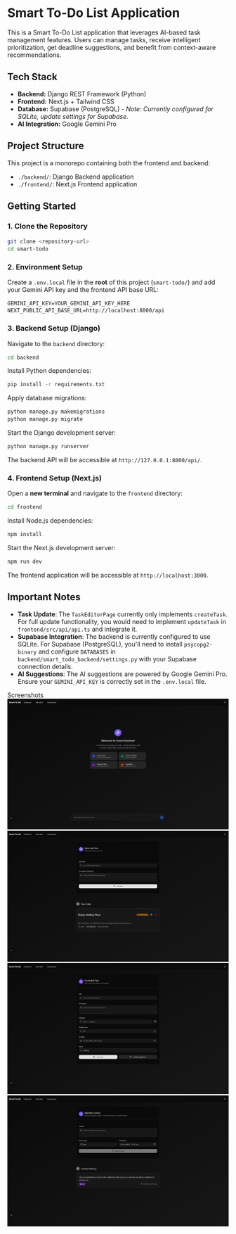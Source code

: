 # Smart To-Do List Application

This is a Smart To-Do List application that leverages AI-based task management features. Users can manage tasks, receive intelligent prioritization, get deadline suggestions, and benefit from context-aware recommendations.

## Tech Stack

*   **Backend:** Django REST Framework (Python)
*   **Frontend:** Next.js + Tailwind CSS
*   **Database:** Supabase (PostgreSQL) - *Note: Currently configured for SQLite, update settings for Supabase.*
*   **AI Integration:** Google Gemini Pro

## Project Structure

This project is a monorepo containing both the frontend and backend:

*   `./backend/`: Django Backend application
*   `./frontend/`: Next.js Frontend application

## Getting Started

### 1. Clone the Repository

```bash
git clone <repository-url>
cd smart-todo
```

### 2. Environment Setup

Create a `.env.local` file in the **root** of this project (`smart-todo/`) and add your Gemini API key and the frontend API base URL:

```
GEMINI_API_KEY=YOUR_GEMINI_API_KEY_HERE
NEXT_PUBLIC_API_BASE_URL=http://localhost:8000/api
```

### 3. Backend Setup (Django)

Navigate to the `backend` directory:

```bash
cd backend
```

Install Python dependencies:

```bash
pip install -r requirements.txt
```

Apply database migrations:

```bash
python manage.py makemigrations
python manage.py migrate
```

Start the Django development server:

```bash
python manage.py runserver
```

The backend API will be accessible at `http://127.0.0.1:8000/api/`.

### 4. Frontend Setup (Next.js)

Open a **new terminal** and navigate to the `frontend` directory:

```bash
cd frontend
```

Install Node.js dependencies:

```bash
npm install
```

Start the Next.js development server:

```bash
npm run dev
```

The frontend application will be accessible at `http://localhost:3000`.

## Important Notes

*   **Task Update**: The `TaskEditorPage` currently only implements `createTask`. For full update functionality, you would need to implement `updateTask` in `frontend/src/api/api.ts` and integrate it.
*   **Supabase Integration**: The backend is currently configured to use SQLite. For Supabase (PostgreSQL), you'll need to install `psycopg2-binary` and configure `DATABASES` in `backend/smart_todo_backend/settings.py` with your Supabase connection details.
*   **AI Suggestions**: The AI suggestions are powered by Google Gemini Pro. Ensure your `GEMINI_API_KEY` is correctly set in the `.env.local` file.

Screenshots
![ai](ai.png)
![dash](dash.png)
![edit](edit.png)
![cat](cat.png)
